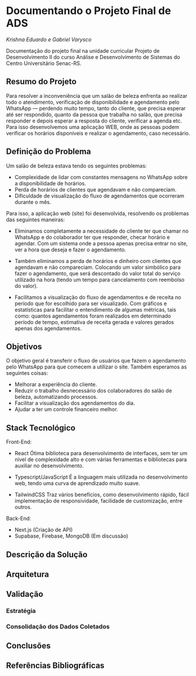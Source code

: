 # Documentando o Projeto Final de ADS

_Krishna Eduardo e Gabriel Varysco_

Documentação do projeto final na unidade curricular Projeto de Desenvolvimento II do curso Análise e Desenvolvimento de Sistemas do Centro Universitário Senac-RS.

## Resumo do Projeto

Para resolver a inconveniência que um salão de beleza enfrenta ao realizar todo o atendimento, verificação de disponibilidade e agendamento pelo WhatsApp — perdendo muito tempo, tanto do cliente, que precisa esperar até ser respondido, quanto da pessoa que trabalha no salão, que precisa responder e depois esperar a resposta do cliente, verificar a agenda etc. Para isso desenvolvemos uma aplicação WEB, onde as pessoas podem verificar os horários disponíveis e realizar o agendamento, caso necessário.

## Definição do Problema

Um salão de beleza estava tendo os seguintes problemas:

* Complexidade de lidar com constantes mensagens no WhatsApp sobre a disponibilidade de horários.
* Perda de horários de clientes que agendavam e não compareciam.
* Dificuldade de visualização do fluxo de agendamentos que ocorreram durante o mês.

Para isso, a aplicação web (site) foi desenvolvida, resolvendo os problemas das seguintes maneiras:

* Eliminamos completamente a necessidade do cliente ter que chamar no WhatsApp e do colaborador ter que responder, checar horário e agendar. 
Com um sistema onde a pessoa apenas precisa entrar no site, ver a hora que deseja e fazer o agendamento.

* Também eliminamos a perda de horários e dinheiro com clientes que agendavam e não compareciam.
Colocando um valor simbólico para fazer o agendamento, que será descontado do valor total do serviço utilizado na hora (tendo um tempo para cancelamento com reembolso do valor).

* Facilitamos a visualização do fluxo de agendamentos e de receita no período que for escolhido para ser visualizado.
Com gráficos e estatísticas para facilitar o entendimento de algumas métricas, tais como: quantos agendamentos foram realizados em determinado período de tempo, estimativa de receita gerada e valores gerados apenas dos agendamentos.


## Objetivos

O objetivo geral é transferir o fluxo de usuários que fazem o agendamento pelo WhatsApp para que comecem a utilizar o site. Também esperamos as seguintes coisas:

* Melhorar a experiência do cliente. 
* Reduzir o trabalho desnecessário dos colaboradores do salão de beleza, automatizando processos.
* Facilitar a visualização dos agendamentos do dia.
* Ajudar a ter um controle financeiro melhor.


## Stack Tecnológico

Front-End:

* React
Ótima biblioteca para desenvolvimento de interfaces, sem ter um nível de complexidade alto e com várias ferramentas e bibliotecas para auxiliar no desenvolvimento.

* Typescript/JavaScript 
É a linguagem mais utilizada no desenvolvimento web, tendo uma curva de aprendizado muito suave.

* TailwindCSS
Traz vários benefícios, como desenvolvimento rápido, fácil implementação de responsividade, facilidade de customização, entre outros.

Back-End:

* Next.js (Criação de API)
* Supabase, Firebase, MongoDB (Em discussão)

## Descrição da Solução

## Arquitetura

## Validação

### Estratégia

### Consolidação dos Dados Coletados

## Conclusões

## Referências Bibliográficas
